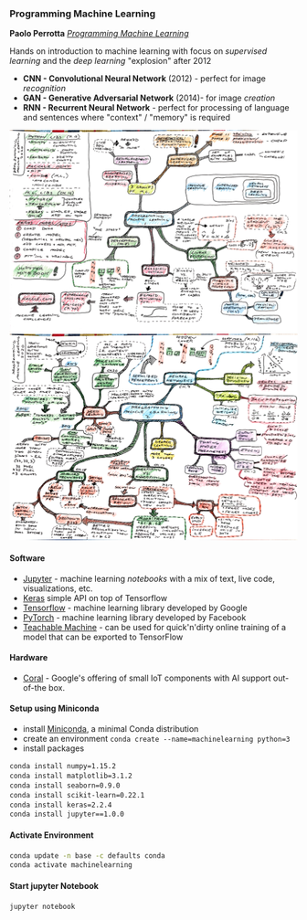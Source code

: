 ### Programming Machine Learning

**Paolo Perrotta** [*Programming Machine Learning*](https://pragprog.com/titles/pplearn/programming-machine-learning/)

Hands on introduction to machine learning with focus on *supervised learning* and the *deep learning* "explosion" after 2012

* **CNN - Convolutional Neural Network** (2012) - perfect for image *recognition*
* **GAN - Generative Adversarial Network** (2014)- for image *creation*
* **RNN - Recurrent Neural Network** - perfect for processing of language and sentences where "context" / "memory" is required

[![Programming Machine Learning - 1](machine-learning-2020_1.jpg "Programming Machine Learning - 1")](machine-learning-2020_1.jpg)
[![Programming Machine Learning - 2](machine-learning-2020_2.jpg "Programming Machine Learning - 2")](machine-learning-2020_2.jpg)

#### Software

* [Jupyter](https://jupyter.org/) - machine learning *notebooks* with a mix of text, live code, visualizations, etc.
* [Keras](https://keras.io/) simple API on top of Tensorflow
* [Tensorflow](https://www.tensorflow.org/) - machine learning library  developed by Google
* [PyTorch](https://pytorch.org/) - machine learning library  developed by Facebook
* [Teachable Machine](https://teachablemachine.withgoogle.com/) - can be used for quick'n'dirty online training of a model that can be exported to TensorFlow

#### Hardware

* [Coral](https://www.coral.ai/) - Google's offering of small IoT components with AI support out-of-the box.

#### Setup using Miniconda

* install [Miniconda](https://docs.conda.io/en/latest/miniconda.html), a minimal Conda distribution
* create an environment `conda create --name=machinelearning python=3`
* install packages
```bash
conda install numpy=1.15.2
conda install matplotlib=3.1.2
conda install seaborn=0.9.0
conda install scikit-learn=0.22.1
conda install keras=2.2.4
conda install jupyter==1.0.0
```

#### Activate Environment

```bash
conda update -n base -c defaults conda
conda activate machinelearning
```

#### Start jupyter Notebook

`jupyter notebook`
